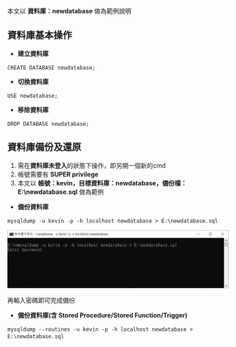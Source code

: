 本文以 **資料庫：newdatabase** 做為範例說明

## 資料庫基本操作

* **建立資料庫**

```
CREATE DATABASE newdatabase;
```

* **切換資料庫**

```
USE newdatabase;
```

* **移除資料庫**

```
DROP DATABASE newdatabase;
```

## 資料庫備份及還原

1. 需在**資料庫未登入**的狀態下操作，即另開一個新的cmd
2. 帳號需要有 **SUPER privilege**
3. 本文以 **帳號：kevin，目標資料庫：newdatabase，備份檔：E:\newdatabase.sql** 做為範例

* **備份資料庫**

```
mysqldump -u kevin -p -h localhost newdatabase > E:\newdatabase.sql
```

![image](./images/database.png)

再輸入密碼即可完成備份

* **備份資料庫(含 Stored Procedure/Stored Function/Trigger)**

```
mysqldump --routines -u kevin -p -h localhost newdatabase > E:\newdatabase.sql
```